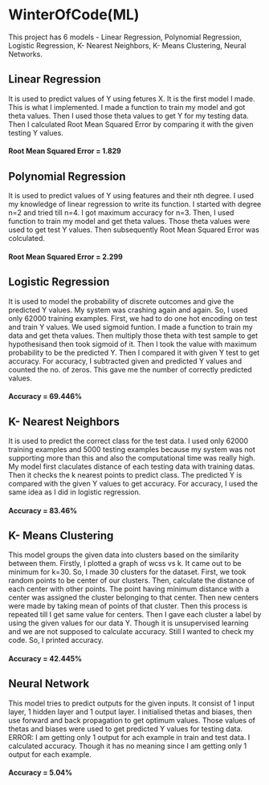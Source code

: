 # WinterOfCode(ML)
This project has 6 models - Linear Regression, Polynomial Regression, Logistic Regression, K- Nearest Neighbors, K- Means Clustering, Neural Networks.  
## Linear Regression
It is used to predict values of Y using fetures X. It is the first model I made. This is what I implemented.
I made a function to train my model and got theta values.
Then I used those theta values to get Y for my testing data.
Then I calculated Root Mean Squared Error by comparing it with the given testing Y values.
#### Root Mean Squared Error = 1.829
## Polynomial Regression
It is used to predict values of Y using features and their nth degree. 
I used my knowledge of linear regression to write its function.
I started with degree n=2 and tried till n=4. I got maximum accuracy for n=3. 
Then, I used function to train my model and get theta values. 
Those theta values were used to get test Y values.
Then subsequently Root Mean Squared Error was colculated.
#### Root Mean Squared Error = 2.299
## Logistic Regression
It is used to model the probability of discrete outcomes and give the predicted Y values.
My system was crashing again and again. So, I used only 62000 training examples.
First, we had to do one hot encoding on test and train Y values.
We used sigmoid funtion.
I made a function to train my data and get theta values.
Then multiply those theta with test sample to get hypothesisand then took sigmoid of it. 
Then I took the value with maximum probability to be the predicted Y.
Then I compared it with given Y test to get accuracy.
For accuracy, I subtracted given and predicted Y values and counted the no. of zeros. This gave me the number of correctly predicted values.
#### Accuracy = 69.446%
## K- Nearest Neighbors
It is used to predict the correct class for the test data.
I used only 62000 training examples and 5000 testing examples because my system was not supporting more than this and also the computational time was really high.
My model first claculates distance of each testing data with training datas. 
Then it checks the k nearest points to predict class.
The predicted Y is compared with the given Y values to get accuracy. 
For accuracy, I used the same idea as I did in logistic regression.
#### Accuracy = 83.46%
## K- Means Clustering
This model groups the given data into clusters based on the similarity between them.
Firstly, I plotted a graph of wcss vs k. It came out to be minimum for k=30. 
So, I made 30 clusters for the dataset. 
First, we took random points to be center of our clusters.
Then, calculate the distance of each center with other points. 
The point having minimum distance with a center was assigned the cluster belonging to that center.
Then new centers were made by taking mean of points of that cluster.
Then this process is repeated till I get same value for centers.
Then I gave each cluster a label by using the given values for our data Y.
Though it is unsupervised learning and we are not supposed to calculate accuracy. Still I wanted to check my code. So, I printed accuracy.
#### Accuracy = 42.445%
## Neural Network
This model tries to predict outputs for the given inputs. It consist of 1 input layer, 1 hidden layer and 1 output layer.
I initialised thetas and biases, then use forward and back propagation to get optimum values. 
Those values of thetas and biases were used to get predicted Y values for testing data.
ERROR: I am getting only 1 output for ach example in train and test data.
I calculated accuracy. Though it has no meaning since I am getting only 1 output for each example.
#### Accuracy = 5.04%
